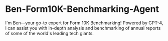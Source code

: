 # Ben-Form10K-Benchmarking-Agent
I'm Ben—your go-to expert for Form 10K Benchmarking!  Powered by GPT-4, I can assist you with in-depth analysis and benchmarking of annual reports of some of the world's leading tech giants.
